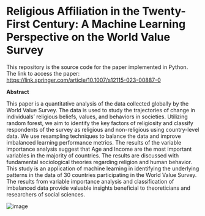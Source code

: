 # Religious Affiliation in the Twenty-First Century: A Machine Learning Perspective on the World Value Survey
This repository is the source code for the paper implemented in Python. 
The link to access the paper: https://link.springer.com/article/10.1007/s12115-023-00887-0

**Abstract**

This paper is a quantitative analysis of the data collected globally by the World Value Survey. The data is used to study the trajectories of change in individuals’ religious 
beliefs, values, and behaviors in societies. Utilizing random forest, we aim to identify the key factors of religiosity and classify respondents of the survey as religious and 
non-religious using country-level data. We use resampling techniques to balance the data and improve imbalanced learning performance metrics. The results of the variable
importance analysis suggest that Age and Income are the most important variables in the majority of countries. The results are discussed with fundamental sociological theories 
regarding religion and human behavior. This study is an application of machine learning in identifying the underlying patterns in the data of 30 countries participating in the 
World Value Survey. The results from variable importance analysis and classification of imbalanced data provide valuable insights beneficial to theoreticians and researchers of social sciences.

![image](https://github.com/ElahehJafarigol/Religious-Affiliation-in-the-Twenty-First-Century-/assets/64182149/c0acd53d-860e-4dcc-b628-65f22b6853d0)
